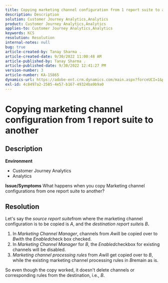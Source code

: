 ```yaml
---
title: Copying marketing channel configuration from 1 report suite to another
description: Description
solution: Customer Journey Analytics,Analytics
product: Customer Journey Analytics,Analytics
applies-to: Customer Journey Analytics,Analytics
keywords: KCS
resolution: Resolution
internal-notes: null
bug: true
article-created-by: Tanay Sharma .
article-created-date: 9/30/2022 11:00:48 AM
article-published-by: Tanay Sharma .
article-published-date: 9/30/2022 12:41:27 PM
version-number: 3
article-number: KA-15865
dynamics-url: https://adobe-ent.crm.dynamics.com/main.aspx?forceUCI=1&pagetype=entityrecord&etn=knowledgearticle&id=1c0d961e-af40-ed11-9db1-0022480868ff
exl-id: 4c8497a2-2585-4e57-b167-49324ba9b9a0
---
```

# Copying marketing channel configuration from 1 report suite to another

## Description

<b>Environment</b>
- Customer Journey Analytics
- Analytics



<b>Issue/Symptoms</b>
What happens when you copy Marketing channel configurations from one report suite to another?


## Resolution


Let's say the *source report suite*from where the marketing channel configuration is to be copied is *A*, and the *destination report suite*is *B<b>*.</b>

1. In *Marketing Channel Manager*, channels from *A*will be copied over to *B*with the *Enabled*check box checked.
2. In *Marketing Channel Manager* for *B*, the *Enabled*checkbox for existing channels will be disabled.
3. *Marketing channel processing rules* from *A*will get copied over to *B*, while the existing marketing channel processing rules in *B*remain as is.


So even though the copy worked, it doesn't delete channels or corresponding rules from the destination, i.e., *B*.
